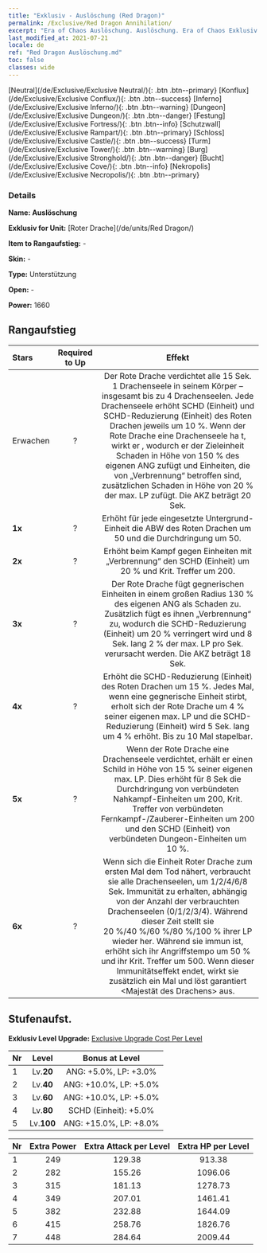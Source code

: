 ```yaml
---
title: "Exklusiv - Auslöschung (Red Dragon)"
permalink: /Exclusive/Red Dragon Annihilation/
excerpt: "Era of Chaos Auslöschung. Auslöschung. Era of Chaos Exklusiv Auslöschung. Roter Drache Exklusiv."
last_modified_at: 2021-07-21
locale: de
ref: "Red Dragon Auslöschung.md"
toc: false
classes: wide
---
```

 [Neutral](/de/Exclusive/Exclusive Neutral/){: .btn .btn--primary} [Konflux](/de/Exclusive/Exclusive Conflux/){: .btn .btn--success} [Inferno](/de/Exclusive/Exclusive Inferno/){: .btn .btn--warning} [Dungeon](/de/Exclusive/Exclusive Dungeon/){: .btn .btn--danger} [Festung](/de/Exclusive/Exclusive Fortress/){: .btn .btn--info} [Schutzwall](/de/Exclusive/Exclusive Rampart/){: .btn .btn--primary} [Schloss](/de/Exclusive/Exclusive Castle/){: .btn .btn--success} [Turm](/de/Exclusive/Exclusive Tower/){: .btn .btn--warning} [Burg](/de/Exclusive/Exclusive Stronghold/){: .btn .btn--danger} [Bucht](/de/Exclusive/Exclusive Cove/){: .btn .btn--info} [Nekropolis](/de/Exclusive/Exclusive Necropolis/){: .btn .btn--primary} 

### Details
 **Name: Auslöschung** 

 **Exklusiv for Unit:** [Roter Drache](/de/units/Red Dragon/) 

 **Item to Rangaufstieg:** -

 **Skin:** -

 **Type:** Unterstützung

 **Open:** -

 **Power:** 1660

## Rangaufstieg

  |     Stars    |  Required to Up | Effekt |
  |:-------------|:---------------:|:---------------:|
  |  Erwachen  | ? | <Drachenseele> Der Rote Drache verdichtet alle 15 Sek. 1 Drachenseele in seinem Körper – insgesamt bis zu 4 Drachenseelen. Jede Drachenseele erhöht SCHD (Einheit) und SCHD-Reduzierung (Einheit) des Roten Drachen jeweils um 10 %. Wenn der Rote Drache eine Drachenseele ha t, wirkt er <Infernoflamme>, wodurch er der Zieleinheit Schaden in Höhe von 150 % des eigenen ANG zufügt und Einheiten, die von „Verbrennung“ betroffen sind, zusätzlichen Schaden in Höhe von 20 % der max. LP zufügt. Die AKZ beträgt 20 Sek. |
  | **1x** <i class="fas fa-star"/> | ? | Erhöht für jede eingesetzte Untergrund-Einheit die ABW des Roten Drachen um 50 und die Durchdringung um 50. |
  | **2x** <i class="fas fa-star"/> | ? | Erhöht beim Kampf gegen Einheiten mit „Verbrennung“ den SCHD (Einheit) um 20 % und Krit. Treffer um 200. |
  | **3x** <i class="fas fa-star"/> | ? | <Drachenflamme> Der Rote Drache fügt gegnerischen Einheiten in einem großen Radius 130 % des eigenen ANG als Schaden zu. Zusätzlich fügt es ihnen „Verbrennung“ zu, wodurch die SCHD-Reduzierung (Einheit) um 20 % verringert wird und 8 Sek. lang 2 % der max. LP pro Sek. verursacht werden. Die AKZ beträgt 18 Sek. |
  | **4x** <i class="fas fa-star"/> | ? | Erhöht die SCHD-Reduzierung (Einheit) des Roten Drachen um 15 %. Jedes Mal, wenn eine gegnerische Einheit stirbt, erholt sich der Rote Drache um 4 % seiner eigenen max. LP und die SCHD-Reduzierung (Einheit) wird 5 Sek. lang um 4 % erhöht. Bis zu 10 Mal stapelbar. |
  | **5x** <i class="fas fa-star"/> | ? | Wenn der Rote Drache eine Drachenseele verdichtet, erhält er einen Schild in Höhe von 15 % seiner eigenen max. LP. Dies erhöht für 8 Sek die Durchdringung von verbündeten Nahkampf-Einheiten um 200, Krit. Treffer von verbündeten Fernkampf-/Zauberer-Einheiten um 200 und den SCHD (Einheit) von verbündeten Dungeon-Einheiten um 10 %. |
  | **6x** <i class="fas fa-star"/> | ? | <Brennende Wiedergeburt> Wenn sich die Einheit Roter Drache zum ersten Mal dem Tod nähert, verbraucht sie alle Drachenseelen, um 1/2/4/6/8 Sek. Immunität zu erhalten, abhängig von der Anzahl der verbrauchten Drachenseelen (0/1/2/3/4). Während dieser Zeit stellt sie 20 %/40 %/60 %/80 %/100 % ihrer LP wieder her. Während sie immun ist, erhöht sich ihr Angriffstempo um 50 % und ihr Krit. Treffer um 500. Wenn dieser Immunitätseffekt endet, wirkt sie zusätzlich ein Mal <Tosende Feuersbrunst> und löst garantiert <Majestät des Drachens> aus. |


## Stufenaufst.
 **Exklusiv Level Upgrade:** [Exclusive Upgrade Cost Per Level](/Exclusive/ExclusiveUpgradeCostPerLevel/)

  |  Nr  |   Level  | Bonus at Level |
  |:-----|:--------:|:--------------:|
  | 1 | Lv.**20** | ANG: +5.0%, LP: +3.0% |
  | 2 | Lv.**40** | ANG: +10.0%, LP: +5.0% |
  | 3 | Lv.**60** | ANG: +10.0%, LP: +5.0% |
  | 4 | Lv.**80** | SCHD (Einheit): +5.0% |
  | 5 | Lv.**100** | ANG: +15.0%, LP: +8.0% |


  |  Nr  |  Extra Power | Extra Attack per Level | Extra HP per Level |
  |:-----|:--------:|:--------:|:--------:|
  | 1 | 249 | 129.38 | 913.38 |
  | 2 | 282 | 155.26 | 1096.06 |
  | 3 | 315 | 181.13 | 1278.73 |
  | 4 | 349 | 207.01 | 1461.41 |
  | 5 | 382 | 232.88 | 1644.09 |
  | 6 | 415 | 258.76 | 1826.76 |
  | 7 | 448 | 284.64 | 2009.44 |


